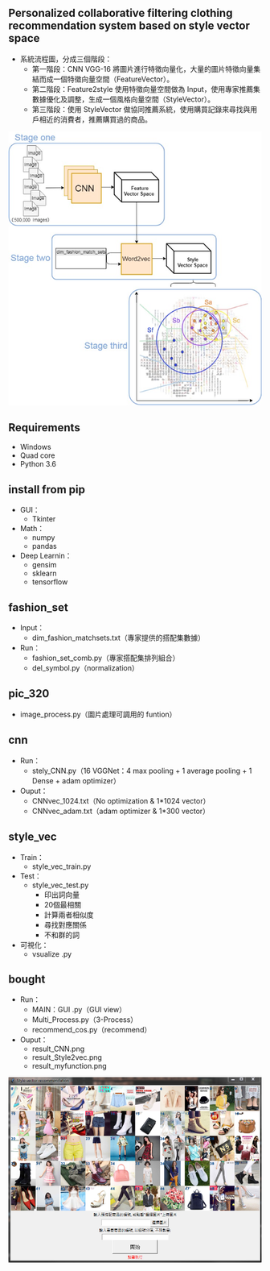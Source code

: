 
## Personalized collaborative filtering clothing recommendation system based on style vector space
* 系統流程圖，分成三個階段：
	* 第一階段：CNN VGG-16 將圖片進行特徵向量化，大量的圖片特徵向量集結而成一個特徵向量空間（FeatureVector）。
	* 第二階段：Feature2style 使用特徵向量空間做為 Input，使用專家推薦集數據優化及調整，生成一個風格向量空間（StyleVector）。
	* 第三階段：使用 StyleVector 做協同推薦系統，使用購買記錄來尋找與用戶相近的消費者，推薦購買過的商品。
	
![](https://github.com/cleoliu/Style_Vec_Recommend/blob/master/Neural%20Networks%20Flow-Page-2.jpg?raw=true)
## Requirements
* Windows 
* Quad core
* Python 3.6

## install from pip
* GUI：
	* Tkinter
* Math：
	* numpy
	* pandas
* Deep Learnin：
	* gensim
	* sklearn
	* tensorflow

## fashion_set
* Input：
	* dim_fashion_matchsets.txt（專家提供的搭配集數據）
* Run：
	* fashion_set_comb.py（專家搭配集排列組合）
	* del_symbol.py（normalization）

## pic_320
* image_process.py（圖片處理可調用的 funtion）

## cnn
* Run：
	* stely_CNN.py（16 VGGNet：4 max pooling +  1 average pooling +  1 Dense +  adam optimizer）
* Ouput：
	* CNNvec_1024.txt（No optimization & 1*1024 vector）
	* CNNvec_adam.txt（adam optimizer & 1*300 vector）
  
## style_vec
* Train：
	* style_vec_train.py
* Test：
	* style_vec_test.py
		* 印出詞向量
		* 20個最相關  
		* 計算兩者相似度  
		* 尋找對應關係  
		* 不和群的詞
* 可視化：
	* vsualize .py

## bought
* Run：
	* MAIN：GUI .py（GUI view）
	* Multi_Process.py（3-Process）
	* recommend_cos.py（recommend）
* Ouput：
	* result_CNN.png
	* result_Style2vec.png
	* result_myfunction.png

![enter image description here](https://github.com/cleoliu/Style_Vec_Recommend/blob/master/view.PNG?raw=true)
